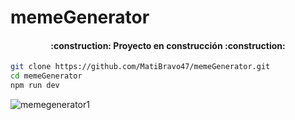 # memeGenerator

<h4 align="center">
:construction: Proyecto en construcción :construction:
</h4>

```bash
git clone https://github.com/MatiBravo47/memeGenerator.git
cd memeGenerator
npm run dev 
```

![memegenerator1](https://github.com/user-attachments/assets/34603651-bce4-459c-9c7f-84d5e2d4fee1)
